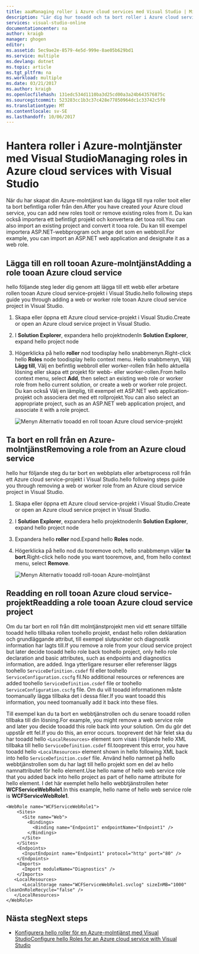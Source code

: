 ```yaml
---
title: aaaManaging roller i Azure cloud services med Visual Studio | Microsoft Docs
description: "Lär dig hur tooadd och ta bort roller i Azure cloud services med Visual Studio."
services: visual-studio-online
documentationcenter: na
author: kraigb
manager: ghogen
editor: 
ms.assetid: 5ec9ae2e-8579-4e5d-999e-8ae05b629bd1
ms.service: multiple
ms.devlang: dotnet
ms.topic: article
ms.tgt_pltfrm: na
ms.workload: multiple
ms.date: 03/21/2017
ms.author: kraigb
ms.openlocfilehash: 131edc534d1110ba3d25cd00a3a24b643576875c
ms.sourcegitcommit: 523283cc1b3c37c428e77850964dc1c33742c5f0
ms.translationtype: MT
ms.contentlocale: sv-SE
ms.lasthandoff: 10/06/2017
---
```

# <a name="managing-roles-in-azure-cloud-services-with-visual-studio"></a><span data-ttu-id="e3ed6-103">Hantera roller i Azure-molntjänster med Visual Studio</span><span class="sxs-lookup"><span data-stu-id="e3ed6-103">Managing roles in Azure cloud services with Visual Studio</span></span>
<span data-ttu-id="e3ed6-104">När du har skapat din Azure-molntjänst kan du lägga till nya roller tooit eller ta bort befintliga roller från den.</span><span class="sxs-lookup"><span data-stu-id="e3ed6-104">After you have created your Azure cloud service, you can add new roles tooit or remove existing roles from it.</span></span> <span data-ttu-id="e3ed6-105">Du kan också importera ett befintligt projekt och konvertera det tooa roll.</span><span class="sxs-lookup"><span data-stu-id="e3ed6-105">You can also import an existing project and convert it tooa role.</span></span> <span data-ttu-id="e3ed6-106">Du kan till exempel importera ASP.NET-webbprogram och ange det som en webbroll.</span><span class="sxs-lookup"><span data-stu-id="e3ed6-106">For example, you can import an ASP.NET web application and designate it as a web role.</span></span>

## <a name="adding-a-role-tooan-azure-cloud-service"></a><span data-ttu-id="e3ed6-107">Lägga till en roll tooan Azure-molntjänst</span><span class="sxs-lookup"><span data-stu-id="e3ed6-107">Adding a role tooan Azure cloud service</span></span>
<span data-ttu-id="e3ed6-108">hello följande steg leder dig genom att lägga till ett webb eller arbetare rollen tooan Azure cloud service-projekt i Visual Studio.</span><span class="sxs-lookup"><span data-stu-id="e3ed6-108">hello following steps guide you through adding a web or worker role tooan Azure cloud service project in Visual Studio.</span></span>

1. <span data-ttu-id="e3ed6-109">Skapa eller öppna ett Azure cloud service-projekt i Visual Studio.</span><span class="sxs-lookup"><span data-stu-id="e3ed6-109">Create or open an Azure cloud service project in Visual Studio.</span></span>

1. <span data-ttu-id="e3ed6-110">I **Solution Explorer**, expandera hello projektnoden</span><span class="sxs-lookup"><span data-stu-id="e3ed6-110">In **Solution Explorer**, expand hello project node</span></span>

1. <span data-ttu-id="e3ed6-111">Högerklicka på hello **roller** nod toodisplay hello snabbmenyn.</span><span class="sxs-lookup"><span data-stu-id="e3ed6-111">Right-click hello **Roles** node toodisplay hello context menu.</span></span> <span data-ttu-id="e3ed6-112">Hello snabbmenyn, Välj **Lägg till**, Välj en befintlig webbroll eller worker-rollen från hello aktuella lösning eller skapa ett projekt för webb- eller worker-rollen.</span><span class="sxs-lookup"><span data-stu-id="e3ed6-112">From hello context menu, select **Add**, then select an existing web role or worker role from hello current solution, or create a web or worker role project.</span></span> <span data-ttu-id="e3ed6-113">Du kan också Välj en lämplig, till exempel ett ASP.NET web application-projekt och associera det med ett rollprojekt.</span><span class="sxs-lookup"><span data-stu-id="e3ed6-113">You can also select an appropriate project, such as an ASP.NET web application project, and associate it with a role project.</span></span>

    ![Menyn Alternativ tooadd en roll tooan Azure cloud service-projekt](media/vs-azure-tools-cloud-service-project-managing-roles/add-role.png)

## <a name="removing-a-role-from-an-azure-cloud-service"></a><span data-ttu-id="e3ed6-115">Ta bort en roll från en Azure-molntjänst</span><span class="sxs-lookup"><span data-stu-id="e3ed6-115">Removing a role from an Azure cloud service</span></span>
<span data-ttu-id="e3ed6-116">hello hur följande steg du tar bort en webbplats eller arbetsprocess roll från ett Azure cloud service-projekt i Visual Studio.</span><span class="sxs-lookup"><span data-stu-id="e3ed6-116">hello following steps guide you through removing a web or worker role from an Azure cloud service project in Visual Studio.</span></span>

1. <span data-ttu-id="e3ed6-117">Skapa eller öppna ett Azure cloud service-projekt i Visual Studio.</span><span class="sxs-lookup"><span data-stu-id="e3ed6-117">Create or open an Azure cloud service project in Visual Studio.</span></span>

1. <span data-ttu-id="e3ed6-118">I **Solution Explorer**, expandera hello projektnoden</span><span class="sxs-lookup"><span data-stu-id="e3ed6-118">In **Solution Explorer**, expand hello project node</span></span>

1. <span data-ttu-id="e3ed6-119">Expandera hello **roller** nod.</span><span class="sxs-lookup"><span data-stu-id="e3ed6-119">Expand hello **Roles** node.</span></span>

1. <span data-ttu-id="e3ed6-120">Högerklicka på hello nod du tooremove och, hello snabbmenyn väljer **ta bort**.</span><span class="sxs-lookup"><span data-stu-id="e3ed6-120">Right-click hello node you want tooremove, and, from hello context menu, select **Remove**.</span></span> 

    ![Menyn Alternativ tooadd roll-tooan Azure-molntjänst](media/vs-azure-tools-cloud-service-project-managing-roles/remove-role.png)

## <a name="readding-a-role-tooan-azure-cloud-service-project"></a><span data-ttu-id="e3ed6-122">Readding en roll tooan Azure cloud service-projekt</span><span class="sxs-lookup"><span data-stu-id="e3ed6-122">Readding a role tooan Azure cloud service project</span></span>
<span data-ttu-id="e3ed6-123">Om du tar bort en roll från ditt molntjänstprojekt men vid ett senare tillfälle tooadd hello tillbaka rollen toohello projekt, endast hello rollen deklaration och grundläggande attribut, till exempel slutpunkter och diagnostik information har lagts till.</span><span class="sxs-lookup"><span data-stu-id="e3ed6-123">If you remove a role from your cloud service project but later decide tooadd hello role back toohello project, only hello role declaration and basic attributes, such as endpoints and diagnostics information, are added.</span></span> <span data-ttu-id="e3ed6-124">Inga ytterligare resurser eller referenser läggs toohello `ServiceDefinition.csdef` fil eller toohello `ServiceConfiguration.cscfg` fil.</span><span class="sxs-lookup"><span data-stu-id="e3ed6-124">No additional resources or references are added toohello `ServiceDefinition.csdef` file or toohello `ServiceConfiguration.cscfg` file.</span></span> <span data-ttu-id="e3ed6-125">Om du vill tooadd informationen måste toomanually lägga tillbaka det i dessa filer.</span><span class="sxs-lookup"><span data-stu-id="e3ed6-125">If you want tooadd this information, you need toomanually add it back into these files.</span></span>

<span data-ttu-id="e3ed6-126">Till exempel kan du ta bort en webbtjänstrollen och du senare tooadd rollen tillbaka till din lösning.</span><span class="sxs-lookup"><span data-stu-id="e3ed6-126">For example, you might remove a web service role and later you decide tooadd this role back into your solution.</span></span> <span data-ttu-id="e3ed6-127">Om du gör det uppstår ett fel.</span><span class="sxs-lookup"><span data-stu-id="e3ed6-127">If you do this, an error occurs.</span></span> <span data-ttu-id="e3ed6-128">tooprevent det här felet ska du har tooadd hello `<LocalResources>` element som visas i följande hello XML tillbaka till hello `ServiceDefinition.csdef` fil.</span><span class="sxs-lookup"><span data-stu-id="e3ed6-128">tooprevent this error, you have tooadd hello `<LocalResources>` element shown in hello following XML back into hello `ServiceDefinition.csdef` file.</span></span> <span data-ttu-id="e3ed6-129">Använd hello namnet på hello webbtjänstrollen som du har lagt till hello projekt som en del av hello namnattributet för hello  **<LocalStorage>**  element.</span><span class="sxs-lookup"><span data-stu-id="e3ed6-129">Use hello name of hello web service role that you added back into hello project as part of hello name attribute for hello **<LocalStorage>** element.</span></span> <span data-ttu-id="e3ed6-130">I det här exemplet hello hello webbtjänstrollen heter **WCFServiceWebRole1**.</span><span class="sxs-lookup"><span data-stu-id="e3ed6-130">In this example, hello name of hello web service role is **WCFServiceWebRole1**.</span></span>

    <WebRole name="WCFServiceWebRole1">
        <Sites>
          <Site name="Web">
            <Bindings>
              <Binding name="Endpoint1" endpointName="Endpoint1" />
            </Bindings>
          </Site>
        </Sites>
        <Endpoints>
          <InputEndpoint name="Endpoint1" protocol="http" port="80" />
        </Endpoints>
        <Imports>
          <Import moduleName="Diagnostics" />
        </Imports>
       <LocalResources>
          <LocalStorage name="WCFServiceWebRole1.svclog" sizeInMB="1000" cleanOnRoleRecycle="false" />
       </LocalResources>
    </WebRole>

## <a name="next-steps"></a><span data-ttu-id="e3ed6-131">Nästa steg</span><span class="sxs-lookup"><span data-stu-id="e3ed6-131">Next steps</span></span>
- [<span data-ttu-id="e3ed6-132">Konfigurera hello roller för en Azure-molntjänst med Visual Studio</span><span class="sxs-lookup"><span data-stu-id="e3ed6-132">Configure hello Roles for an Azure cloud service with Visual Studio</span></span>](vs-azure-tools-configure-roles-for-cloud-service.md)
